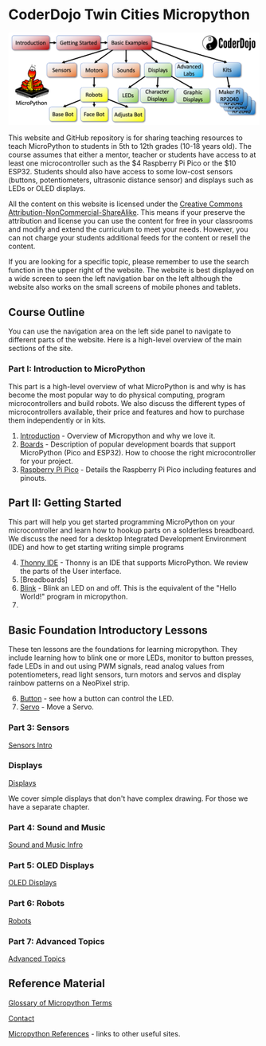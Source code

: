 # CoderDojo Twin Cities Micropython

![Micropython logo](img/banner.png)

This website and GitHub repository is for sharing teaching resources to teach MicroPython to students in 5th to 12th grades (10-18 years old).  The course assumes that either a mentor, teacher or students have access to at least one microcontroller such as the $4 Raspberry Pi Pico or the $10 ESP32.  Students should also have access to some low-cost sensors (buttons, potentiometers, ultrasonic distance sensor) and displays such as LEDs or OLED displays.

All the content on this website is licensed under the [Creative Commons Attribution-NonCommercial-ShareAlike](https://creativecommons.org/licenses/by-nc-sa/4.0/legalcode).  This means if your preserve the attribution and license you can use the content for free in your classrooms and modify and extend the curriculum to meet your needs.  However, you can not charge your students additional feeds for the content or resell the content.

If you are looking for a specific topic, please remember to use the search function in the upper right of the website.  The website is best displayed on a wide screen to seen the left navigation bar on the left although the website also works on the small screens of mobile phones and tablets.

## Course Outline

You can use the navigation area on the left side panel to navigate to different parts of the website.  Here is a high-level overview of the main sections of the site.

### Part I: Introduction to MicroPython

This part is a high-level overview of what MicroPython is and why is has become the most popular way to do physical computing, program microcontrollers and build robots.  We also discuss the different types of microcontrollers available, their price and features and how to purchase them independently or in kits.

1. [Introduction](getting-started/01-intro.md) - Overview of Micropython and why we love it.
4. [Boards](getting-started/02-boards.md) - Description of popular development boards that support MicroPython (Pico and ESP32).  How to choose the right microcontroller for your project.
3. [Raspberry Pi Pico](getting-started/02-pi-pico.md) - Details the Raspberry Pi Pico including features and pinouts.


## Part II: Getting Started

This part will help you get started programming MicroPython on your microcontroller and learn how to hookup parts on a solderless breadboard.  We discuss the need for a desktop Integrated Development Environment (IDE) and how to get starting writing simple programs

4. [Thonny IDE](getting-started/02c-thonny.md) - Thonny is an IDE that supports MicroPython.  We review the parts of the User interface.
5. [Breadboards]
6. [Blink](intro/03-blink.md) - Blink an LED on and off.  This is the equivalent of the "Hello World!" program in micropython.
7. 

## Basic Foundation Introductory Lessons

These ten lessons are the foundations for learning micropython.  They include learning how to blink one or more LEDs, monitor to button presses, fade LEDs in and out using PWM signals, read analog values from potentiometers, read light sensors, turn motors and servos and display rainbow patterns on a NeoPixel strip.

6. [Button](intro/03-button.md) - see how a button can control the LED.
7. [Servo](intro/04-servo.md) - Move a Servo.

### Part 3: Sensors

[Sensors Intro](sensors/01-intro.md)

### Displays

[Displays](displays/01-intro.md)

We cover simple displays that don't have complex drawing.  For those we have a separate chapter.

### Part 4: Sound and Music

[Sound and Music Infro](sound/01-intro.md)

### Part 5: OLED Displays

[OLED Displays](oled/01-intro.md)

### Part 6: Robots

[Robots](robots/01-intro.md)

### Part 7: Advanced Topics

[Advanced Topics](advanced-labs/01-intro.md)

## Reference Material

[Glossary of Micropython Terms](misc/glossary.md)

[Contact](misc/contact.md)

[Micropython References](misc/references.md) - links to other useful sites.



